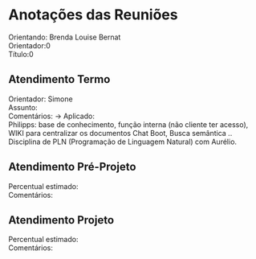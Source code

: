 # Anotações das Reuniões

Orientando: Brenda Louise Bernat  
Orientador:0  
Título:0

## Atendimento Termo

Orientador: Simone  
Assunto:  
Comentários:
-> Aplicado:  
Philipps: base de conhecimento, função interna (não cliente ter acesso), WIKI para centralizar os documentos
Chat Boot, Busca semântica ..
Disciplina de PLN (Programação de Linguagem Natural) com Aurélio.

## Atendimento Pré-Projeto

Percentual estimado:  
Comentários:  

## Atendimento Projeto

Percentual estimado:  
Comentários:  
